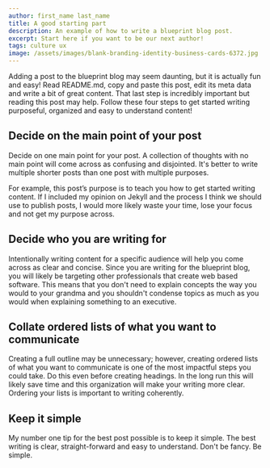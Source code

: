 ```yaml
---
author: first_name last_name
title: A good starting part
description: An example of how to write a blueprint blog post.
excerpt: Start here if you want to be our next author!
tags: culture ux
image: /assets/images/blank-branding-identity-business-cards-6372.jpg
---
```

Adding a post to the blueprint blog may seem daunting, but it is actually fun and easy! Read README.md,
copy and paste this post, edit its meta data and write a bit of great content.  That last step is incredibly
important but reading this post may help.  Follow these four steps to get started writing
purposeful, organized and easy to understand content!

## Decide on the main point of your post

Decide on one main point for your post. A collection of thoughts with no main point will come across as
confusing and disjointed.  It's better to write multiple shorter posts than one post with multiple purposes.

For example, this post’s purpose is to teach you how to get started writing content.  If I included
my opinion on Jekyll and the process I think we should use to publish posts, I would more likely waste
your time, lose your focus and not get my purpose across.

## Decide who you are writing for

Intentionally writing content for a specific audience will help you come across as clear and concise. Since you are
writing for the blueprint blog, you will likely be targeting other professionals that create web based software.
This means that you don't need to explain concepts the way you would to your grandma and you shouldn't condense
topics as much as you would when explaining something to an executive.

## Collate ordered lists of what you want to communicate

Creating a full outline may be unnecessary; however, creating ordered lists of what you want to communicate
is one of the most impactful steps you could take. Do this even before creating headings.  In the long run this will 
likely save time and this organization will make your writing more clear.  Ordering your lists is important to
writing coherently.

## Keep it simple

My number one tip for the best post possible is to keep it simple.  The best writing is clear, straight-forward
and easy to understand.  Don't be fancy.  Be simple.
